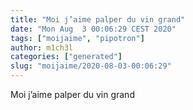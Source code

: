 ```yaml
---
title: "Moi j’aime palper du vin grand"
date: "Mon Aug  3 00:06:29 CEST 2020"
tags: ["moijaime", "pipotron"]
author: m1ch3l
categories: ["generated"]
slug: "moijaime/2020-08-03-00:06:29"
---
```


Moi j’aime palper du vin grand
